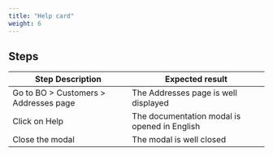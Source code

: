 ```yaml
---
title: "Help card"
weight: 6
---
```

## Steps
| Step Description | Expected result |
| ----- | ----- |
| Go to BO > Customers > Addresses page | The Addresses page is well displayed |
| Click on Help | The documentation modal is opened in English |
| Close the modal | The modal is well closed |
